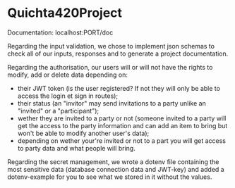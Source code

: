 # Quichta420Project

Documentation: localhost:PORT/doc

Regarding the input validation, we chose to implement json schemas to check all of our inputs, responses and to generate a project documentation.

Regarding the authorisation, our users will or will not have the rights to modify, add or delete data depending on:
- their JWT token (is the user registered? If not they will only be able to access the login et sign in routes);
- their status (an "invitor" may send invitations to a party unlike an "invited" or a "participant");
- wether they are invited to a party or not (someone invited to a party will get the access to the party information and can add an item to bring but won't be able to modify another user's data);
- depending on wether your're invited or not to a part you will get access to party data and what people will bring.

Regarding the secret management, we wrote a dotenv file containing the most sensitive data (database connection data and JWT-key) and added a dotenv-example for you to see what we stored in it without the values.



